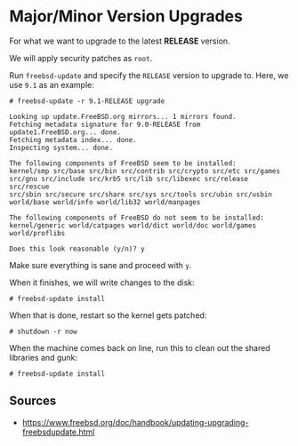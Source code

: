 # Major/Minor Version Upgrades

For what we want to upgrade to the latest **RELEASE** version.

We will apply security patches as `root`.

Run `freebsd-update` and specify the `RELEASE` version to upgrade to. Here, we use `9.1` as an example:

```
# freebsd-update -r 9.1-RELEASE upgrade

Looking up update.FreeBSD.org mirrors... 1 mirrors found.
Fetching metadata signature for 9.0-RELEASE from update1.FreeBSD.org... done.
Fetching metadata index... done.
Inspecting system... done.

The following components of FreeBSD seem to be installed:
kernel/smp src/base src/bin src/contrib src/crypto src/etc src/games
src/gnu src/include src/krb5 src/lib src/libexec src/release src/rescue
src/sbin src/secure src/share src/sys src/tools src/ubin src/usbin
world/base world/info world/lib32 world/manpages

The following components of FreeBSD do not seem to be installed:
kernel/generic world/catpages world/dict world/doc world/games
world/proflibs

Does this look reasonable (y/n)? y
```

Make sure everything is sane and proceed with `y`.

When it finishes, we will write changes to the disk:

```
# freebsd-update install
```

When that is done, restart so the kernel gets patched:

```
# shutdown -r now
```

When the machine comes back on line, run this to clean out the shared libraries and gunk:

```
# freebsd-update install
```

## Sources
* https://www.freebsd.org/doc/handbook/updating-upgrading-freebsdupdate.html